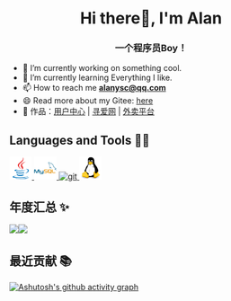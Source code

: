 <h1 align="center">Hi there👋, I'm Alan</h1>
<h3 align="center">一个程序员Boy！</h3>

- 🔭 I’m currently working on something cool.
- 🌱 I’m currently learning Everything I like.
- 📫 How to reach me **alanysc@qq.com**
- 😄 Read more about my Gitee: [here](https://gitee.com/alanysc)
- 🏡 作品：<a href="https://121.40.229.102" target="_blank">用户中心</a> | <a href="https://121.40.229.102:8000" target="_blank">寻爱网</a> | <a href="https://github.com/liyupi/sql-father-frontend-public" target="_blank">外卖平台</a>

## Languages and Tools 👨‍💻

<p align="left">  <a href="https://www.java.com" target="_blank"> <img src="https://raw.githubusercontent.com/devicons/devicon/master/icons/java/java-original.svg" alt="java" width="40" height="40"/> </a> <a href="https://www.mysql.com/" target="_blank"> <img src="https://raw.githubusercontent.com/devicons/devicon/master/icons/mysql/mysql-original-wordmark.svg" alt="mysql" width="40" height="40"/> </a> <a href="https://git-scm.com/" target="_blank"> <img src="https://www.vectorlogo.zone/logos/git-scm/git-scm-icon.svg" alt="git" width="40" height="40"/> </a> <a href="https://www.linux.org/" target="_blank"> <img src="https://raw.githubusercontent.com/devicons/devicon/master/icons/linux/linux-original.svg" alt="linux" width="40" height="40"/> </a>  </p>

## 年度汇总 ✨

<img align="" height="137px" src="https://github-readme-stats.vercel.app/api?username=AlanYsc6&hide_title=true&hide_border=true&show_icons=true&include_all_commits=true&line_height=21&bg_color=0,EC6C6C,FFD479,FFFC79,73FA79&theme=graywhite&locale=cn" /><img align="" height="137px" src="https://github-readme-stats.vercel.app/api/top-langs/?username=AlanYsc6&hide_title=true&hide_border=true&layout=compact&bg_color=0,73FA79,73FDFF,D783FF&theme=graywhite&locale=cn" />

## 最近贡献 📚 

[![Ashutosh's github activity graph](https://github-readme-activity-graph.vercel.app/graph?username=AlanYsc6&theme=dracula&height=260&days=30&radius=10)](https://github.com/ashutosh00710/github-readme-activity-graph)
